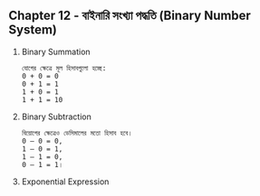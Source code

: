 ## Chapter 12 - বাইনারি সংখ্যা পদ্ধতি (Binary Number System)
1. Binary Summation
    ```
    যোগের ক্ষেত্রে মূল হিসাবগুলো হচ্ছে:
    0 + 0 = 0
    0 + 1 = 1
    1 + 0 = 1
    1 + 1 = 10
    ```
2. Binary Subtraction
    ```
    বিয়োগের ক্ষেত্রেও ডেসিমালের মতো হিসাব হবে।
    0 – 0 = 0,
    1 – 0 = 1,
    1 – 1 = 0,
    0 – 1 = 1।
    ```
3. Exponential Expression